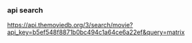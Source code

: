 ### api search
https://api.themoviedb.org/3/search/movie?api_key=b5ef548f8871b0bc494c1a64ce6a22ef&query=matrix